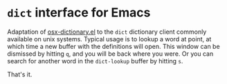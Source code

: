 # `dict` interface for Emacs

Adaptation of [osx-dictionary.el](https://github.com/xuchunyang/osx-dictionary.el) to the `dict` dictionary client commonly available on unix systems. Typical usage is to lookup a word at point, at which time a new buffer with the definitions will open. This window can be dismissed by hitting `q`, and you will be back where you were. Or you can search for another word in the `dict-lookup` buffer by hitting `s`.

That's it.
